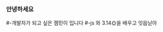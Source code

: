 ### 안녕하세요
#-개발자가 되고 싶은 잼민이 입니다
#-js 와 3.14🌞을 배우고 잇읍닏아
<!--
**link123e/link123e** is a ✨ _special_ ✨ repository because its `README.md` (this file) appears on your GitHub profile.

Here are some ideas to get you started:

- 🔭 I’m currently working on ...
- 🌱 I’m currently learning ...
- 👯 I’m looking to collaborate on ...
- 🤔 I’m looking for help with ...
- 💬 Ask me about ...
- 📫 How to reach me: ...
- 😄 Pronouns: ...
- ⚡ Fun fact: ...
-->
